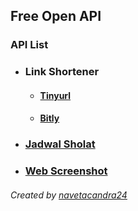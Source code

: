 ## Free Open API

### API List

<!-- - ### Translate (Only Support Indonesia and English)
  - #### [Google Translate](https://fierce-brushlands-90323.herokuapp.com/translate/google?lang_from=indonesia&lang_target=english&text=halo%20dunia)
  - #### [U-Dictionary Translate](https://fierce-brushlands-90323.herokuapp.com/translate/u-dictionary?lang_from=indonesia&lang_target=english&text=halo%20dunia) -->

- ### Link Shortener
  - #### [Tinyurl](https://fierce-brushlands-90323.herokuapp.com/tinyurl?url=https://example.com)
  - #### [Bitly](https://fierce-brushlands-90323.herokuapp.com/bitly?url=https://example.com)

- ### [Jadwal Sholat](https://fierce-brushlands-90323.herokuapp.com/jadwalsholat?kota=jakarta)

- ### [Web Screenshot](https://fierce-brushlands-90323.herokuapp.com/ssweb?url=https://example.com)


###### Created by [navetacandra24](https://github.com/navetacandra24/)